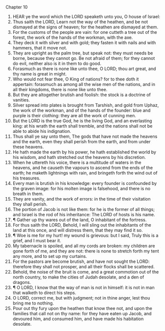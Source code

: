 

Chapter 10

1. HEAR ye the word which the LORD speaketh unto you, O house of Israel:
2. Thus saith the LORD, Learn not the way of the heathen, and be not dismayed at the signs of heaven; for the heathen are dismayed at them.
3. For the customs of the people are vain: for one cutteth a tree out of the forest, the work of the hands of the workman, with the axe.
4. They deck it with silver and with gold; they fasten it with nails and with hammers, that it move not.
5. They are upright as the palm tree, but speak not: they must needs be borne, because they cannot go.  Be not afraid of them; for they cannot do evil, neither also is it in them to do good.
6. Forasmuch as there is none like unto thee, O LORD; thou art great, and thy name is great in might.
7. Who would not fear thee, O King of nations?  for to thee doth it appertain: forasmuch as among all the wise men of the nations, and in all their kingdoms, there is none like unto thee.
8. But they are altogether brutish and foolish: the stock is a doctrine of vanities.
9. Silver spread into plates is brought from Tarshish, and gold from Uphaz, the work of the workman, and of the hands of the founder: blue and purple is their clothing: they are all the work of cunning men.
10. But the LORD is the true God, he is the living God, and an everlasting king: at his wrath the earth shall tremble, and the nations shall not be able to abide his indignation.
11. Thus shall ye say unto them, The gods that have not made the heavens and the earth, even they shall perish from the earth, and from under these heavens.
12. He hath made the earth by his power, he hath established the world by his wisdom, and hath stretched out the heavens by his discretion.
13. When he uttereth his voice, there is a multitude of waters in the heavens, and he causeth the vapours to ascend from the ends of the earth; he maketh lightnings with rain, and bringeth forth the wind out of his treasures.
14. Every man is brutish in his knowledge: every founder is confounded by the graven image: for his molten image is falsehood, and there is no breath in them.
15. They are vanity, and the work of errors: in the time of their visitation they shall perish.
16. The portion of Jacob is not like them: for he is the former of all things; and Israel is the rod of his inheritance: The LORD of hosts is his name.
17. ¶ Gather up thy wares out of the land, O inhabitant of the fortress.
18. For thus saith the LORD, Behold, I will sling out the inhabitants of the land at this once, and will distress them, that they may find it so.
19. ¶ Woe is me for my hurt!  my wound is grievous: but I said, Truly this is a grief, and I must bear it.
20. My tabernacle is spoiled, and all my cords are broken: my children are gone forth of me, and they are not: there is none to stretch forth my tent any more, and to set up my curtains.
21. For the pastors are become brutish, and have not sought the LORD: therefore they shall not prosper, and all their flocks shall be scattered.
22. Behold, the noise of the bruit is come, and a great commotion out of the north country, to make the cities of Judah desolate, and a den of dragons.
23. ¶ O LORD, I know that the way of man is not in himself: it is not in man that walketh to direct his steps.
24. O LORD, correct me, but with judgment; not in thine anger, lest thou bring me to nothing.
25. Pour out thy fury upon the heathen that know thee not, and upon the families that call not on thy name: for they have eaten up Jacob, and devoured him, and consumed him, and have made his habitation desolate.
